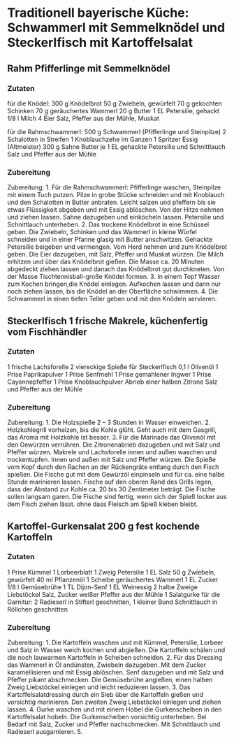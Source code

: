 # Traditionell bayerische Küche: Schwammerl mit Semmelknödel und Steckerlfisch mit Kartoffelsalat


## Rahm Pfifferlinge mit Semmelknödel
### Zutaten
für die Knödel: 300 g Knödelbrot 
50 g Zwiebeln, gewürfelt 
70 g gekochten Schinken 
70 g geräuchertes Wammerl 
20 g Butter 
1 EL Petersilie, gehackt 
1/8 l Milch 
4 Eier 
Salz, Pfeffer aus der Mühle, Muskat 

für die Rahmschwammerl: 500 g Schwammerl (Pfifferlinge und Steinpilze) 
2 Schalotten in Streifen 
1 Knoblauchzehe im Ganzen 
1 Spritzer Essig (Altmeister) 
300 g Sahne 
Butter 
je 1 EL gehackte Petersilie und Schnittlauch 
Salz und Pfeffer aus der Mühle 

### Zubereitung
Zubereitung: 1. Für die Rahmschwammerl: Pfifferlinge waschen, Steinpilze mit einem Tuch putzen. Pilze in grobe Stücke schneiden und mit Knoblauch und den Schalotten in Butter anbraten. Leicht salzen und pfeffern bis sie etwas Flüssigkeit abgeben und mit Essig ablöschen. Von der Hitze nehmen und ziehen lassen. Sahne dazugeben und einköcheln lassen. Petersilie und Schnittlauch unterheben. 
2. Das trockene Knödelbrot in eine Schüssel geben. Die Zwiebeln, Schinken und das Wammerl in kleine Würfel schneiden und in einer Pfanne glasig mit Butter anschwitzen. Gehackte Petersilie beigeben und vermengen. Vom Herd nehmen und zum Knödelbrot geben. Die Eier dazugeben, mit Salz, Pfeffer und Muskat würzen. Die Milch erhitzen und über das Knödelbrot gießen. Die Masse ca. 20 Minuten abgedeckt ziehen lassen und danach das Knödelbrot gut durchkneten. Von der Masse Tischtennisball-große Knödel formen. 
3. In einem Topf Wasser zum Kochen bringen,die Knödel einlegen. Aufkochen lassen und dann nur noch ziehen lassen, bis die Knödel an der Oberfläche schwimmen. 
4. Die Schwammerl in einen tiefen Teller geben und mit den Knödeln servieren. 

## Steckerlfisch 1 frische Makrele, küchenfertig vom Fischhändler
### Zutaten
1 frische Lachsforelle 
2 viereckige Spieße für Steckerlfisch 
0,1 l Olivenöl 
1 Prise Paprikapulver 
1 Prise Senfmehl 
1 Prise gemahlener Ingwer 
1 Prise Cayennepfeffer 
1 Prise Knoblauchpulver 
Abrieb einer halben Zitrone 
Salz und Pfeffer aus der Mühle 

### Zubereitung
Zubereitung: 1. Die Holzspieße 2 – 3 Stunden in Wasser einweichen. 
2. Holzkohlegrill vorheizen, bis die Kohle glüht. Geht auch mit dem Gasgrill, das Aroma mit Holzkohle ist besser. 
3. Für die Marinade das Olivenöl mit den Gewürzen verrühren. Die Zitronenabrieb dazugeben und mit Salz und Pfeffer würzen. Makrele und Lachsforelle innen und außen waschen und trockentupfen. Innen und außen mit Salz und Pfeffer würzen. Die Spieße vom Kopf durch den Rachen an der Rückengräte entlang durch den Fisch spießen. Die Fische gut mit dem Gewürzöl einpinseln und für ca. eine halbe Stunde marinieren lassen. Fische auf den oberen Rand des Grills legen, dass der Abstand zur Kohle ca. 20 bis 30 Zentimeter beträgt. Die Fische sollen langsam garen. Die Fische sind fertig, wenn sich der Spieß locker aus dem Fisch ziehen lässt. ohne dass Fleisch am Spieß kleben bleibt. 

## Kartoffel-Gurkensalat 200 g fest kochende Kartoffeln
### Zutaten
1 Prise Kümmel 
1 Lorbeerblatt 
1 Zweig Petersilie 
1 EL Salz 
50 g Zwiebeln, gewürfelt 
40 ml Pflanzenöl 
1 Scheibe geräuchertes Wammerl 
1 EL Zucker 
1/8 l Gemüsebrühe 
1 TL Dijon-Senf 
1 EL Weinessig 
2 halbe Zweige Liebstöckel 
Salz, Zucker weißer Pfeffer aus der Mühle 
1 Salatgurke 
für die Garnitur: 2 Radieserl in Stifterl geschnitten, 1 kleiner Bund Schnittlauch in Röllchen geschnitten 

### Zubereitung
Zubereitung: 1. Die Kartoffeln waschen und mit Kümmel, Petersilie, Lorbeer und Salz in Wasser weich kochen und abgießen. Die Kartoffeln schälen und die noch lauwarmen Kartoffeln in Scheiben schneiden. 
2. Für das Dressing das Wammerl in Öl andünsten, Zwiebeln dazugeben. Mit dem Zucker karamellisieren und mit Essig ablöschen. Senf dazugeben und mit Salz und Pfeffer pikant abschmecken. Die Gemüsebrühe angießen, einen halben Zweig Liebstöckel einlegen und leicht reduzieren lassen. 
3. Das Kartoffelsalatdressing durch ein Sieb über die Kartoffeln gießen und vorsichtig marinieren. Den zweiten Zweig Liebstöckel einlegen und ziehen lassen. 
4. Gurke waschen und mit einem Hobel die Gurkenscheiben in den Kartoffelsalat hobeln. Die Gurkenscheiben vorsichtig unterheben. Bei Bedarf mit Salz, Zucker und Pfeffer nachschmecken. Mit Schnittlauch und Radieserl ausgarnieren. 
5. 

